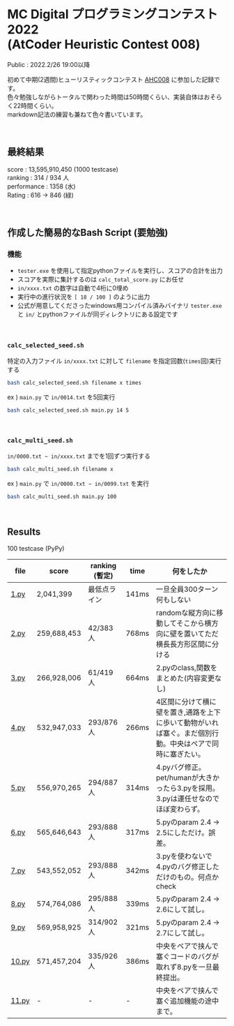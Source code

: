 # MC Digital プログラミングコンテスト2022<br>(AtCoder Heuristic Contest 008)
Public : 2022.2/26 19:00以降  

初めて中期(2週間)ヒューリスティックコンテスト [AHC008](https://atcoder.jp/contests/ahc008/tasks/ahc008_a) に参加した記録です。  
色々勉強しながらトータルで関わった時間は50時間くらい、実装自体はおそらく22時間くらい。  
markdown記法の練習も兼ねて色々書いています。

<br>

## 最終結果
score : 13,595,910,450 (1000 testcase)  
ranking : 314 / 934 人  
performance : 1358 (水)  
Rating : 616 -> 846 (緑)

<br>

## 作成した簡易的なBash Script (要勉強)
### 機能
- `tester.exe` を使用して指定pythonファイルを実行し、スコアの合計を出力
- スコアを実際に集計するのは `calc_total_score.py` にお任せ
- `in/xxxx.txt` の数字は自動で4桁に0埋め
- 実行中の進行状況を `[ 18 / 100 ]` のように出力
- 公式が用意してくださったwindows用コンパイル済みバイナリ `tester.exe` と `in/` とpythonファイルが同ディレクトリにある設定です

<br>

### `calc_selected_seed.sh`
特定の入力ファイル `in/xxxx.txt` に対して `filename` を指定回数(`times`回)実行する  

```bash
bash calc_selected_seed.sh filename x times
```

ex ) `main.py` で `in/0014.txt` を5回実行
```bash
bash calc_selected_seed.sh main.py 14 5
```

<br>

### `calc_multi_seed.sh`
`in/0000.txt ~ in/xxxx.txt` までを1回ずつ実行する  
```bash
bash calc_multi_seed.sh filename x
```

ex ) `main.py` で `in/0000.txt ~ in/0099.txt` を実行

```bash
bash calc_multi_seed.sh main.py 100
```

<br>

## Results
100 testcase (PyPy)

| file | score | ranking<br>(暫定) | time | 何をしたか |
| ---- | ---- | ---- | ---- | ---- |
| [1.py](01.py) | 2,041,399 | 最低点ライン | 141ms | 一旦全員300ターン何もしない |
| [2.py](02.py) | 259,688,453 | 42/383人 | 768ms | randomな縦方向に移動してそこから横方向に壁を置いてただ横長長方形区間に分ける |
| [3.py](03.py) | 266,928,006 | 61/419人 | 664ms | 2.pyのclass,関数をまとめた(内容変更なし) |
| [4.py](04.py) | 532,947,033 | 293/876人 | 266ms | 4区間に分けて横に壁を置き,通路を上下に歩いて動物がいれば塞ぐ。まだ個別行動。中央はペアで同時に塞ぎたい。 |
| [5.py](05.py) | 556,970,265 | 294/887人 | 314ms | 4.pyバグ修正。pet/humanが大きかったら3.pyを採用。3.pyは運任せなのでほぼ変わらず。 |
| [6.py](06.py) | 565,646,643 | 293/888人 | 317ms | 5.pyのparam 2.4 -> 2.5にしただけ。誤差。 |
| [7.py](07.py) | 543,552,052 | 293/888人 | 342ms | 3.pyを使わないで4.pyのバグ修正しただけのもの。何点かcheck |
| [8.py](08.py) | 574,764,086 | 295/888人 | 339ms | 5.pyのparam 2.4 -> 2.6にして試し。 |
| [9.py](09.py) | 569,958,925 | 314/902人 | 321ms | 5.pyのparam 2.4 -> 2.7にして試し。 |
| [10.py](10.py) | 571,457,204 | 335/926人 | 386ms | 中央をペアで挟んで塞ぐコードのバグが取れず8.pyを一旦最終提出。 |
| [11.py](11.py) | - | - | - | 中央をペアで挟んで塞ぐ追加機能の途中まで。 |